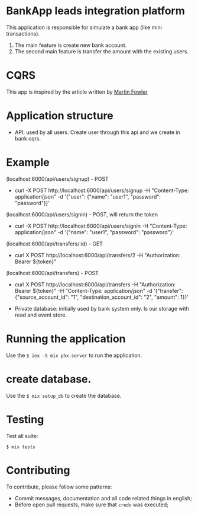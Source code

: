 # BankApp leads integration platform

This application is responsible for simulate a bank app (like mini transactions).

1. The main feature is create new bank account.
2. The second main feature is transfer the amount with the existing users.

# CQRS

This app is inspired by the article written by [Martin Fowler](https://martinfowler.com/bliki/CQRS.html)

# Application structure

  - API: used by all users. Create user through this api and we create in bank cqrs.

 # Example

 (localhost:6000/api/users/signup) - POST
  - curl -X POST http://localhost:6000/api/users/signup -H "Content-Type: application/json" -d '{"user": {"name": "user1", "password": "password"}}'

 (localhost:6000/api/users/signin) - POST, will return the token
 - curl -X POST http://localhost:6000/api/users/signin -H "Content-Type: application/json" -d '{"name": "user1", "password": "password"}'

 (localhost:6000/api/transfers/:id) - GET
  - curl X POST http://localhost:6000/api/transfers/2 -H "Authorization: Bearer ${token}"

 (localhost:6000/api/transfers) - POST
  - curl X POST http://localhost:6000/api/transfers -H "Authorization: Bearer ${token}" -H "Content-Type: application/json" -d '{"transfer": {"source_account_id": "1", "destination_account_id": "2", "amount": 1}}'

 - Private database: initially used by bank system only. Is our storage with read and event store.

 # Running the application

 Use the `$ iex -S mix phx.server` to run the application.

 # create database.

 Use the `$ mix setup_db` to create the database.

 # Testing

 Test all suite:

 `$ mix tests`

 # Contributing

 To contribute, please follow some patterns:
  - Commit messages, documentation and all code related things in english;
  - Before open pull requests, make sure that `credo` was executed;
